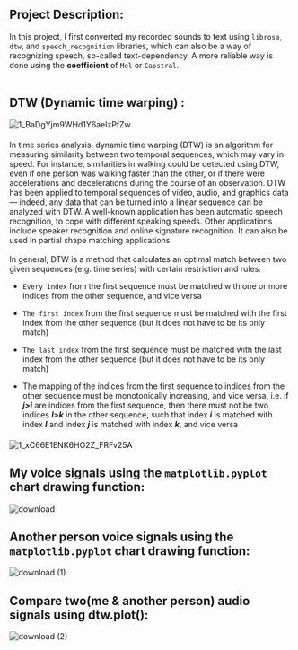
## **Project Description:**

In this project, I first converted my recorded sounds to text using `librosa`, `dtw`, and `speech_recognition` libraries, which can also be a way of recognizing speech, so-called text-dependency. A more reliable way is done using the **coefficient** of `Mel` or `Capstral`.
<br>
<br>
## DTW (Dynamic time warping) :
![1_BaDgYjm9WHd1Y6aelzPfZw](https://user-images.githubusercontent.com/91725214/165158918-8743e3ae-7257-4e1d-9ec4-dcfa948bb71f.png)
####
In time series analysis, dynamic time warping (DTW) is an algorithm for measuring similarity between two temporal sequences, which may vary in speed. For instance, similarities in walking could be detected using DTW, even if one person was walking faster than the other, or if there were accelerations and decelerations during the course of an observation. DTW has been applied to temporal sequences of video, audio, and graphics data — indeed, any data that can be turned into a linear sequence can be analyzed with DTW. A well-known application has been automatic speech recognition, to cope with different speaking speeds. Other applications include speaker recognition and online signature recognition. It can also be used in partial shape matching applications.
<br>
<br>
In general, DTW is a method that calculates an optimal match between two given sequences (e.g. time series) with certain restriction and rules:
- `Every index` from the first sequence must be matched with one or more indices from the other sequence, and vice versa
- `The first index` from the first sequence must be matched with the first index from the other sequence (but it does not have to be its only match)
- `The last index` from the first sequence must be matched with the last index from the other sequence (but it does not have to be its only match)

- The mapping of the indices from the first sequence to indices from the other sequence must be monotonically increasing, and vice versa, i.e. if ***j>i***  are indices from the first sequence, then there must not be two indices ***l>k*** in the other sequence, such that index ***i*** is matched with index ***l*** and index ***j*** is matched with index ***k***, and vice versa
####
![1_xC66E1ENK6HO2Z_FRFv25A](https://user-images.githubusercontent.com/91725214/165158949-45813901-40c8-4139-a080-ff29ca93a3f1.png)
####

## My voice signals using the `matplotlib.pyplot` chart drawing function:
![download](https://user-images.githubusercontent.com/91725214/165159557-a40b9724-f9e5-41e1-a668-c988a512eb9a.png)
## Another person voice signals using the `matplotlib.pyplot` chart drawing function:
![download (1)](https://user-images.githubusercontent.com/91725214/165159773-b6b5c240-21e5-4b1a-9953-66194afe06c0.png)
## Compare two(me & another person) audio signals using dtw.plot():
![download (2)](https://user-images.githubusercontent.com/91725214/165162671-291e6924-8712-456f-ab3f-b8b619fdaf67.png)

